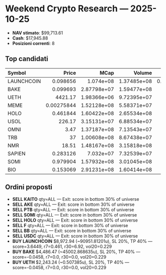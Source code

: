 # Weekend Crypto Research — 2025-10-25

- **NAV stimato**: $99,713.61
- **Cash**: $17,945.88
- **Posizioni correnti**: 8

## Top candidati

| Symbol     |         Price |        MCap |      Volume |       R7 |     R30 |    Vol20 |      Score |
|:-----------|--------------:|------------:|------------:|---------:|--------:|---------:|-----------:|
| LAUNCHCOIN |    0.098656   | 1.074e+08   | 1.37485e+08 | 0.461051 | 6.92026 | 0.229007 |  3.64486   |
| BAKE       |    0.099693   | 2.87798e+07 | 1.59477e+08 | 0        | 0       | 0.229007 | -0.0458014 |
| UETH       | 4421.17       | 1.98366e+06 | 9.72395e+07 | 0        | 0       | 0.229007 | -0.0458014 |
| MEME       |    0.00275844 | 1.52128e+08 | 5.58371e+07 | 0        | 0       | 0.229007 | -0.0458014 |
| HOLO       |    0.461844   | 1.60422e+08 | 2.65534e+08 | 0        | 0       | 0.229007 | -0.0458014 |
| USOL       |  226.17       | 3.15131e+07 | 6.88534e+07 | 0        | 0       | 0.229007 | -0.0458014 |
| OMNI       |    3.47       | 1.37187e+08 | 7.13543e+07 | 0        | 0       | 0.229007 | -0.0458014 |
| TRB        |   37          | 1.00608e+08 | 8.67438e+07 | 0        | 0       | 0.229007 | -0.0458014 |
| NMR        |   18.51       | 1.48167e+08 | 3.15818e+08 | 0        | 0       | 0.229007 | -0.0458014 |
| SAPIEN     |    0.283126   | 7.032e+07   | 7.32539e+07 | 0        | 0       | 0.229007 | -0.0458014 |
| SOMI       |    0.979904   | 1.57932e+08 | 3.01045e+08 | 0        | 0       | 0.229007 | -0.0458014 |
| BIO        |    0.153069   | 2.91231e+08 | 1.60414e+08 | 0        | 0       | 0.229007 | -0.0458014 |

## Ordini proposti

- **SELL KAITO** qty=ALL — Exit: score in bottom 30% of universe
- **SELL AKE** qty=ALL — Exit: score in bottom 30% of universe
- **SELL PTB** qty=ALL — Exit: score in bottom 30% of universe
- **SELL SOMI** qty=ALL — Exit: score in bottom 30% of universe
- **SELL HOLO** qty=ALL — Exit: score in bottom 30% of universe
- **SELL F** qty=ALL — Exit: score in bottom 30% of universe
- **SELL BB** qty=ALL — Exit: score in bottom 30% of universe
- **SELL USDC** qty=ALL — Exit: score in bottom 30% of universe
- **BUY LAUNCHCOIN** $8,972.94 (~90951.81201u), SL 20%, TP 40% — score=3.6449, r7=0.461, r30=6.92, vol20=0.229
- **BUY BAKE** $4,486.47 (~45002.868635u), SL 20%, TP 40% — score=-0.0458, r7=0.0, r30=0.0, vol20=0.229
- **BUY UETH** $2,243.24 (~0.507385u), SL 20%, TP 40% — score=-0.0458, r7=0.0, r30=0.0, vol20=0.229
